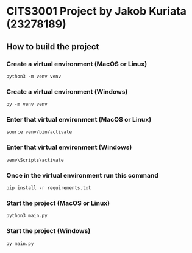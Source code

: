 # CITS3001 Project by Jakob Kuriata (23278189)
## How to build the project
### Create a virtual environment (MacOS or Linux)
```
python3 -m venv venv
```
### Create a virtual environment (Windows)
```
py -m venv venv
```
### Enter that virtual environment (MacOS or Linux)
```
source venv/bin/activate
```
### Enter that virtual environment (Windows)
```
venv\Scripts\activate
```
### Once in the virtual environment run this command
```
pip install -r requirements.txt
```
### Start the project (MacOS or Linux)
```
python3 main.py
```
### Start the project (Windows)
```
py main.py
```
